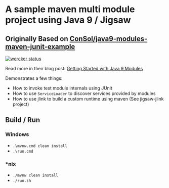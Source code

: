
# A sample maven multi module project using Java 9 / Jigsaw

## Originally Based on [ConSol/java9-modules-maven-junit-example]

[![wercker status](https://app.wercker.com/status/dc456049b9fa96a5bcb8b40fc06fff69/m/master "wercker status")](https://app.wercker.com/project/byKey/dc456049b9fa96a5bcb8b40fc06fff69)

Read more in their blog post: [Getting Started with Java 9 Modules]

Demonstrates a few things:
* How to invoke test module internals using JUnit
* How to use `ServiceLoader` to discover services provided by modules
* How to use jlink to build a custom runtime using maven (See jigsaw-jlink project)

## Build / Run

### Windows
* `.\mvnw.cmd clean install`
* `.\run.cmd`

### *nix
* `./mvnw clean install`
* `./run.sh`


[Getting Started with Java 9 Modules]: https://labs.consol.de/development/2017/02/13/getting-started-with-java9-modules.html
[ConSol/java9-modules-maven-junit-example]: https://github.com/ConSol/java9-modules-maven-junit-example/